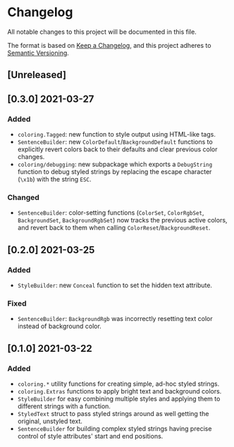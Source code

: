 # Changelog
All notable changes to this project will be documented in this file.

The format is based on [Keep a Changelog](https://keepachangelog.com/en/1.1.0/),
and this project adheres to [Semantic Versioning](https://semver.org/spec/v2.0.0.html).

## [Unreleased]

## [0.3.0] 2021-03-27

### Added
* `coloring.Tagged`: new function to style output using HTML-like tags.
* `SentenceBuilder`: new `ColorDefault`/`BackgroundDefault` functions to explicitly revert colors back to their defaults and clear previous color changes.
* `coloring/debugging`: new subpackage which exports a `DebugString` function to debug styled strings by replacing the escape character (`\x1b`) with the string `ESC`.

### Changed
* `SentenceBuilder`: color-setting functions (`ColorSet`, `ColorRgbSet`, `BackgroundSet`, `BackgroundRgbSet`) now tracks the previous active colors, and revert back to them when calling `ColorReset`/`BackgroundReset`.

## [0.2.0] 2021-03-25

### Added
* `StyleBuilder`: new `Conceal` function to set the hidden text attribute.

### Fixed
* `SentenceBuilder`: `BackgroundRgb` was incorrectly resetting text color instead of background color.

## [0.1.0] 2021-03-22

### Added
* `coloring.*` utility functions for creating simple, ad-hoc styled strings.
* `coloring.Extras` functions to apply bright text and background colors.
* `StyleBuilder` for easy combining multiple styles and applying them to different strings with a function.
* `StyledText` struct to pass styled strings around as well getting the original, unstyled text.
* `SentenceBuilder` for building complex styled strings having precise control of style attributes' start and end positions.
